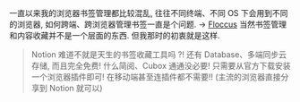 一直以来我的浏览器书签管理都比较混乱, 往往不同终端、不同 OS 下会用到不同的浏览器, 如何跨端、跨浏览器管理书签一直是个问题. -> [Floccus](https://floccus.org/)
当然书签管理和内容收藏并不是一个层面的东西.
但我那时的初衷就是这样.

> Notion 难道不就是天生的书签收藏工具吗 ?! 还有 Database、多端同步云存储, 而且完全免费!
> 什么简阅、Cubox 通通没必要!
> 只需要从官方下载安装一个浏览器插件即可!
> 在移动端甚至连插件都不需要!! (主流的浏览器直接分享到 Notion 就可以)